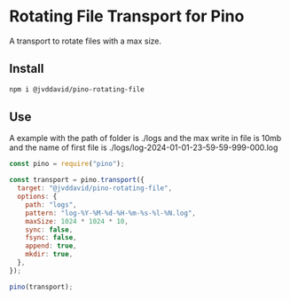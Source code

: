 # Rotating File Transport for Pino

A transport to rotate files with a max size.

## Install

```bash
npm i @jvddavid/pino-rotating-file
```

## Use

A example with the path of folder is ./logs and the max write in file is 10mb and the name of first file is ./logs/log-2024-01-01-23-59-59-999-000.log

```javascript
const pino = require("pino");

const transport = pino.transport({
  target: "@jvddavid/pino-rotating-file",
  options: {
    path: "logs",
    pattern: "log-%Y-%M-%d-%H-%m-%s-%l-%N.log",
    maxSize: 1024 * 1024 * 10,
    sync: false,
    fsync: false,
    append: true,
    mkdir: true,
  },
});

pino(transport);
```
